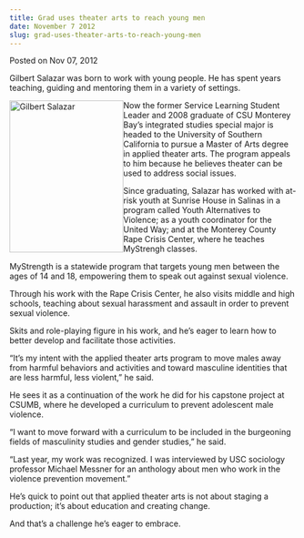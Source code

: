 ```yaml
---
title: Grad uses theater arts to reach young men
date: November 7 2012
slug: grad-uses-theater-arts-to-reach-young-men
---
```


 



<span class="date">Posted on Nov 07, 2012    </span>
<p>Gilbert Salazar was born to work with young people. He has spent
years teaching, guiding and mentoring them in a variety of
settings.</p>
<p><img alt="Gilbert Salazar" src="https://news.csumb.edu/sites/default/files/65/attachments/news/images/salazar_gilbert.jpg" style="float:left; width:200px; height:267px">Now the former
Service Learning Student Leader and 2008 graduate of CSU Monterey
Bay&#x2019;s integrated studies special major is headed to the University
of Southern California to pursue a Master of Arts degree in applied
theater arts. The program appeals to him because he believes
theater can be used to address social issues.</img></p>
<p>Since graduating, Salazar has worked with at-risk youth at
Sunrise House in Salinas in a program called Youth Alternatives to
Violence; as a youth coordinator for the United Way; and at the
Monterey County Rape Crisis Center, where he teaches MyStrengh
classes.</p>
<p>MyStrength is a statewide program that targets young men between
the ages of 14 and 18, empowering them to speak out against sexual
violence.</p>
<p>Through his work with the Rape Crisis Center, he also visits
middle and high schools, teaching about sexual harassment and
assault in order to prevent sexual violence.</p>
<p>Skits and role-playing figure in his work, and he&#x2019;s eager to
learn how to better develop and facilitate those activities.</p>
<p>&#x201C;It&#x2019;s my intent with the applied theater arts program to move
males away from harmful behaviors and activities and toward
masculine identities that are less harmful, less violent,&#x201D; he
said.</p>
<p>He sees it as a continuation of the work he did for his capstone
project at CSUMB, where he developed a curriculum to prevent
adolescent male violence.</p>
<p>&#x201C;I want to move forward with a curriculum to be included in the
burgeoning fields of masculinity studies and gender studies,&#x201D; he
said.</p>
<p>&#x201C;Last year, my work was recognized. I was interviewed by USC
sociology professor Michael Messner for an anthology about men who
work in the violence prevention movement.&#x201D;</p>
<p>He&#x2019;s quick to point out that applied theater arts is not about
staging a production; it&#x2019;s about education and creating change.</p>
<p>And that&#x2019;s a challenge he&#x2019;s eager to embrace.</p>
<p><br>
&#xA0;</br></p>





```
